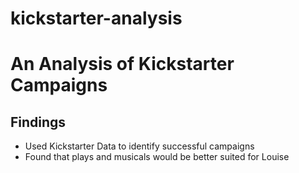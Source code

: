 # kickstarter-analysis
# An Analysis of Kickstarter Campaigns
## Findings
* Used Kickstarter Data to identify successful campaigns
* Found that plays and musicals would be better suited for Louise
